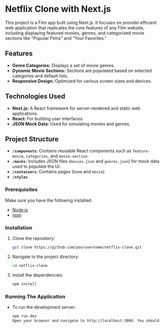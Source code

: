 # Netflix Clone with Next.js

This project is a Film app built using Next.js. It focuses on providin efficient web application that replicates the core features of any Film website, including displaying featured movies, genres, and categorized movie sections like "Popular Films" and "Your Favorites."

## Features

- **Genre Categories:** Displays a set of movie genres.
- **Dynamic Movie Sections:** Sections are populated based on selected categories and default lists.
- **Responsive Design:** Optimized for various screen sizes and devices.

## Technologies Used

- **Next.js:** A React framework for server-rendered and static web applications.
- **React:** For building user interfaces.
- **JSON Mock Data:** Used for simulating movies and genres.

## Project Structure

- **`/components`**: Contains reusable React components such as `feature-movie`, `categories`, and `movie-section`.
- **`/mocks`**: Includes JSON files (`movies.json` and `genres.json`) for mock data used to populate the UI.
- **`/containers`**: Contains pages (`home` and `movie`)
- **`/styles`**

### Prerequisites

Make sure you have the following installed:

- [Node.js](https://nodejs.org/)
- [npm](https://www.npmjs.com/)

### Installation

1. Clone the repository:
   ```bash
   git clone https://github.com/yourusername/netflix-clone.git
2. Navigate to the project directory:
    ```bash
    cd netflix-clone
3. Install the dependencies:
    ```bash	
    npm install

### Running The Application
- To run the development server:
    ```bash	
    npm run dev
    Open your browser and navigate to http://localhost:3000. You should see the Film App homepage.


